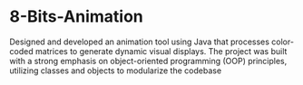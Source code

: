 # 8-Bits-Animation
Designed and developed an animation tool using Java that processes color-coded matrices to generate dynamic visual displays. The project was built with a strong emphasis on object-oriented programming (OOP) principles, utilizing classes and objects to modularize the codebase
